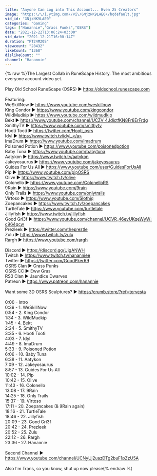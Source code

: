 ```yaml
---
title: "Anyone Can Log into This Account... Even 25 Creators"
image: "https:\/\/i.ytimg.com\/vi\/GNjzNK9LAE0\/hqdefault.jpg"
vid_id: "GNjzNK9LAE0"
categories: "Gaming"
tags: ["Hanannie","Grass Punks","OSRS"]
date: "2021-12-22T13:06:24+03:00"
vid_date: "2021-12-21T16:00:14Z"
duration: "PT24M20S"
viewcount: "28432"
likeCount: "1368"
dislikeCount: ""
channel: "Hanannie"
---
```

{% raw %}The Largest Collab in RuneScape History. The most ambitious everyone account video yet.<br /><br />Play Old School RuneScape (OSRS) ► <a rel="nofollow" target="blank" href="https://oldschool.runescape.com">https://oldschool.runescape.com</a><br /><br />Featuring:<br />WeSkillNow ► <a rel="nofollow" target="blank" href="https://www.youtube.com/weskillnow">https://www.youtube.com/weskillnow</a><br />King Condor ► <a rel="nofollow" target="blank" href="https://www.youtube.com/kingcondor">https://www.youtube.com/kingcondor</a><br />WildMudkip ► <a rel="nofollow" target="blank" href="https://www.youtube.com/wildmudkip">https://www.youtube.com/wildmudkip</a><br />Bekt ► <a rel="nofollow" target="blank" href="https://www.youtube.com/channel/UCZV_4JdictfKN8Fr8ErFrdg">https://www.youtube.com/channel/UCZV_4JdictfKN8Fr8ErFrdg</a><br />SmithyTV ► <a rel="nofollow" target="blank" href="https://www.youtube.com/smithytv">https://www.youtube.com/smithytv</a><br />Hooti Tooti ► <a rel="nofollow" target="blank" href="https://twitter.com/Hooti_osrs">https://twitter.com/Hooti_osrs</a><br />Idyl ► <a rel="nofollow" target="blank" href="https://www.twitch.tv/idyl_">https://www.twitch.tv/idyl_</a><br />ImaDrum ► <a rel="nofollow" target="blank" href="https://www.youtube.com/imadrum">https://www.youtube.com/imadrum</a><br />Poisoned Potion ► <a rel="nofollow" target="blank" href="https://www.youtube.com/poisonedpotion">https://www.youtube.com/poisonedpotion</a><br />Baby Tuna ► <a rel="nofollow" target="blank" href="https://www.youtube.com/babytuna">https://www.youtube.com/babytuna</a><br />Aatykon ► <a rel="nofollow" target="blank" href="https://www.twitch.tv/aatykon">https://www.twitch.tv/aatykon</a><br />Jakeyosaurus ► <a rel="nofollow" target="blank" href="https://www.youtube.com/jakeyosaurus">https://www.youtube.com/jakeyosaurus</a><br />Guides For Us All ► <a rel="nofollow" target="blank" href="https://www.youtube.com/user/GuidesForUsAll">https://www.youtube.com/user/GuidesForUsAll</a><br />Pip ► <a rel="nofollow" target="blank" href="https://www.youtube.com/pipOSRS">https://www.youtube.com/pipOSRS</a><br />Olive ► <a rel="nofollow" target="blank" href="https://www.twitch.tv/olive">https://www.twitch.tv/olive</a><br />Colonello ► <a rel="nofollow" target="blank" href="https://www.youtube.com/ColonelloRS">https://www.youtube.com/ColonelloRS</a><br />9Rain ► <a rel="nofollow" target="blank" href="https://www.youtube.com/9rain">https://www.youtube.com/9rain</a><br />Only Trails ► <a rel="nofollow" target="blank" href="https://www.youtube.com/onlytrails">https://www.youtube.com/onlytrails</a><br />Virtoso ► <a rel="nofollow" target="blank" href="https://www.youtube.com/Slothiq">https://www.youtube.com/Slothiq</a><br />Zoepancakes ► <a rel="nofollow" target="blank" href="https://www.twitch.tv/zoepancakes">https://www.twitch.tv/zoepancakes</a><br />TurtleTale ► <a rel="nofollow" target="blank" href="https://www.youtube.com/turtletale">https://www.youtube.com/turtletale</a><br />Jillyfish ► <a rel="nofollow" target="blank" href="https://www.twitch.tv/jillyfish">https://www.twitch.tv/jillyfish</a><br />Good Gri3f ► <a rel="nofollow" target="blank" href="https://www.youtube.com/channel/UCVR_46evUKqeWyW-c964qcw">https://www.youtube.com/channel/UCVR_46evUKqeWyW-c964qcw</a><br />Prezleek ► <a rel="nofollow" target="blank" href="https://twitter.com/thepreztle">https://twitter.com/thepreztle</a><br />Zulu ► <a rel="nofollow" target="blank" href="https://www.twitch.tv/zulu">https://www.twitch.tv/zulu</a><br />Rargh ► <a rel="nofollow" target="blank" href="https://www.youtube.com/rargh">https://www.youtube.com/rargh</a><br /><br />Discord ► <a rel="nofollow" target="blank" href="https://discord.gg/UjgANWH">https://discord.gg/UjgANWH</a><br />Twitch ► <a rel="nofollow" target="blank" href="https://www.twitch.tv/hananniee">https://www.twitch.tv/hananniee</a><br />Twitter ► <a rel="nofollow" target="blank" href="https://twitter.com/GoodPker69">https://twitter.com/GoodPker69</a><br />OSRS Clan ► Grass Punks<br />OSRS CC ► Eww Gras<br />RS3 Clan ► Jaundice Dwarves<br />Patreon ► <a rel="nofollow" target="blank" href="https://www.patreon.com/hanannie">https://www.patreon.com/hanannie</a><br /><br />Want some 3D OSRS Sculptures? ► <a rel="nofollow" target="blank" href="https://crumb.store/?ref=torvesta">https://crumb.store/?ref=torvesta</a><br /><br />0:00 - Intro<br />0:39 - 1. WeSkillNow<br />0:54 - 2. King Condor<br />1:34 - 3. WildMudkip<br />1:45 - 4. Bekt<br />2:24 - 5. SmithyTV<br />3:35 - 6. Hooti Tooti<br />4:03 - 7. Idyl<br />4:49 - 8. ImaDrum<br />5:33 - 9. Poisoned Potion<br />6:06 - 10. Baby Tuna<br />6:38 - 11. Aatykon<br />7:09 - 12. Jakeyosaurus<br />8:57 - 13. Guides For Us All<br />10:02 - 14. Pip<br />10:42 - 15. Olive<br />11:43 - 16. Colonello<br />13:08 - 17. 9Rain<br />14:25 - 18. Only Trails<br />15:37 - 19. Virtoso<br />17:11 - 20. Zoepancakes (&amp; 9Rain again)<br />18:16 - 21. TurtleTale<br />18:46 - 22. Jillyfish<br />20:09 - 23. Good Gri3f<br />20:42 - 24. Prezleek<br />20:52 - 25. Zulu<br />22:12 - 26. Rargh<br />23:36 - 27. Hanannie<br /><br />Second Channel ► <a rel="nofollow" target="blank" href="https://www.youtube.com/channel/UCNyUj2uazDTg2buF1pZzU5A">https://www.youtube.com/channel/UCNyUj2uazDTg2buF1pZzU5A</a><br /><br />Also I'm Trans, so you know, shut up now please{% endraw %}
